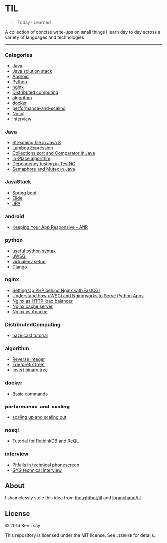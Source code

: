# TIL
> Today I Learned

A collection of concise write-ups on small things I learn day to day across a
variety of languages and technologies.

---

### Categories

* [Java](#Java)
* [Java solution stack](#JavaStack)
* [Android](#android)
* [Python](#python)
* [nginx](#nginx)
* [Distributed computing](#distributedComputing)
* [algorithm](#algorithm)
* [docker](#docker)
* [performance-and-scaling](#performance-and-scaling)
* [Nosql](#nosql)
* [interview](#interview)

### Java
- [Streaming file in Java 8](Java/read-file-java8.md)
- [Lambda Expression](Java/lambda-expression.md)
- [Collections.sort and Comparator in Java](Java/using-comparator-in-collections-sort.md)
- [In-Place algorithm](Java/in-place-algorithm.md)
- [Dependency testing in TestNG](testng/dependency_test.md)
- [Semaphore and Mutex in Java](Java/java-semaphore-mutex.md)

### JavaStack
- [Spring boot](javastack/spring_boot.md)
- [Elide](javastack/elide.md)
- [JPA](javastack/jpa.md)

### android
- [Keeping Your App Responsive - ANR](android/android-anr.md)


### python
- [useful python syntax](python/python-syntax.md)
- [uWSGI](python/python-uwsgi.md)
- [virtualenv setup](python/python-virtualenv.md)
- [Django](TBD)

### nginx
- [Setting Up PHP behind Nginx with FastCGI](nginx/nginx-php-fastcgi.md)
- [Understand how uWSGI and Nginx works to Serve Python Apps](nginx/nginx-uwsgi.md)
- [Nginx as HTTP load balancer](nginx/nginx-load-balance.md)
- [Nginx cache server](nginx/nginx-cache.md)
- [Nginx vs Apache](nginx/nginx-vs-apache.md)

### DistributedComputing
- [hazelcast tutorial](TBD)

### algorithm
- [Reverse Integer](algorithm/leetcode-7-reverse-integer.md)
- [Trie(prefix tree)](algorithm/leetcode-208-trie.md)
- [Invert binary tree](algorithm/leetcode-226-invert-binary-tree.md)

### docker
- [Basic commands](docker/docker_fun.md)

### performance-and-scaling
- [scaling up and scaling out](performance-and-scaling/scaling-up-scaling-out.md)

### nosql
- [Tutorial for RethinkDB and ReQL](nosql/rethinkdb-reql-basic.md)

### interview
- [Pitfalls in technical phonescreen](interview/pitfall_in_technical_phonescreen.md)
- [GYG technical interview](interview/gyg_tech_interview_phonescreen.md)

## About

I shamelessly stole this idea from [thoughtbot/til](https://github.com/thoughtbot/til) and [jbranchaud/til](https://github.com/jbranchaud/til)

## License

&copy; 2016 Ken Tsay

This repository is licensed under the MIT license. See `LICENSE` for details.
